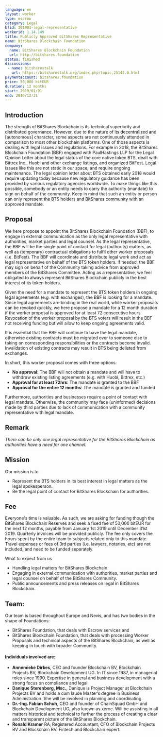 ```yaml
---
language: en
layout: worker
type: escrow
category: Legal
bfid: 201901-legal-representative
workerid: 1.14.149
title: Publicly Approved BitShares Representative
name: BitShares Blockchain Foundation
company:
  name: BitShares Blockchain Foundation
  url: http://bitshares.foundation
status: finished
discussions:
 - name: bitsharestalk
   url: https://bitsharestalk.org/index.php/topic,25143.0.html
paymentaccount: bitshares.foundation
price: 50,000 bitEUR
duration: 12 months
start: 2019/01/01
end: 2019/12/31
---
```


## Introduction

The strength of BitShares Blockchain is its technical superiority and distributed governance. However, due to the nature of its decentralized and [autonomous] character, some aspects are not continuously attended in comparison to most other blockchain platforms. One of those aspects is dealing with legal issues and regulations. For example in 2018, the BitShares Blockchain Foundation (BBF) engaged with PaulHastings LLP for the Legal Opinion Letter about the legal status of the core native token BTS, dealt with Bittrex Inc., Huobi and other exchange listings, and organized BitFest. Legal issues like this are not static in our space, and require ongoing maintenance. The legal opinion letter about BTS obtained early 2018 would require updating today because new regulatory guidance has been provided by various regulatory agencies worldwide. To make things like this possible, somebody or an entity needs to carry the authority (mandate) to sign on behalf of the community. Keep in mind that such an entity or person can only represent the BTS holders and BitShares community with an approved mandate.

## Proposal

We here propose to appoint the BitShares Blockchain Foundation (BBF), to engage in external communication as the only legal representative with authorities, market parties and legal counsel. As the legal representative, the BBF will be the single point of contact for legal (authority) matters, as well as (temporary) contractual obligations to fulfil other worker proposals (i.e. BitFest). The BBF will coordinate and distribute legal work and act as legal representative on behalf of the BTS token holders. If needed, the BBF may sign on behalf of the Community taking advice from approved members of the BitShares Committee. Acting as a representative, we feel obligated to always represent BitShares Blockchain publicly in the best interest of its token holders.

Given the need for a mandate to represent the BTS token holders in ongoing legal agreements (e.g. with exchanges), the BBF is looking for a mandate. Since legal agreements are binding in the real world, while worker proposals can be revoked quickly, we here propose a mandate for a 12 month duration if the worker proposal is approved for at least 72 consecutive hours. Revocation of the worker proposal by the BTS voters will result in the BBF not receiving funding but will allow to keep ongoing agreements valid.

It is essential that the BBF will continue to have the legal mandate, otherwise existing contracts must be migrated over to someone else to taking on corresponding responsibilities or the contracts become invalid. Invalidation of existing contracts may result in BTS being delisted from exchanges.

In short, this worker proposal comes with three options:

- **No approval**: The BBF will not obtain a mandate and will have to withdraw existing listing agreements (e.g. with Huobi, Bittrex, etc.)
- **Approval for at least 72hrs**: The mandate is granted to the BBF
- **Approval for the entire 12 months**: The mandate is granted and funded

Furthermore, authorities and businesses require a point of contact with legal mandate. Otherwise, the community may face (uninformed) decisions made by third parties due to lack of communication with a community representative with legal mandate.

## Remark

*There can be only one legal representative for the BitShares Blockchain as authorities have a need for one channel.*

## Mission

Our mission is to

-   Represent the BTS holders in its best interest in legal matters as the legal spokesperson.
-   Be the legal point of contact for BitShares Blockchain for authorities.

## Fee

Everyone's time is valuable. As such, we are asking for funding though the BitShares Blockchain Reserves and seek a fixed fee of 50,000 bitEUR for the next 12 months, payable from January 1st 2019 until December 31st 2019. Quarterly invoices will be provided publicly. The fee only covers the hours spent by the entire team to subjects related only to this mandate. Travel expenses or fees of 3rd parties (i.e. lawyers, notaries, etc) are not included, and need to be funded separately.

What to expect from us

-   Handling legal matters for BitShares Blockchain.
-   Engaging in external communication with authorities, market parties and legal counsel on behalf of the BitShares Community.
-   Public announcements and press releases on legal in BitShares Blockchain.

## Team:

Our team is based throughout Europe and Nevis, and has two bodies in the shape of Foundations:

-   BitShares Foundation, that deals with Escrow services and
-   BitShares Blockchain Foundation, that deals with processing Worker Proposals and technical aspects of the BitShares Blockchain, as well as keeping in touch with broader Community.

#### Individuals involved are:

- **Annemieke Dirkes**, CEO and founder Blockchain BV, Blockchain Projects BV, Blockchain Development UG. In IT since 1987, in managerial roles since 1990. Expertise in general and business development with a strong focus on compliance and legal.
- **Danique Sterenborg, Msc.**, Danique is Project Manager at Blockchain Projects BV and holds a cum laude Master’s degree in Business Administration. She will be involved in planning and coordinating.
- **Dr.-Ing. Fabian Schuh**, CEO and founder of ChainSquad GmbH and Blockchain Development UG, also known as xeroc. Will be assisting in all matters historical and technical to further the process of creating a clear and transparent picture of the BitShares Blockchain.
- **Ronald Kramer** RA, Registered Accountant, CFO of Blockchain Projects BV and Blockchain BV. Fintech and Blockchain expert.
